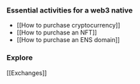 ### Essential activities for a web3 native
- [[How to purchase cryptocurrency]]
- [[How to purchase an NFT]]
- [[How to purchase an ENS domain]]

### Explore
[[Exchanges]]